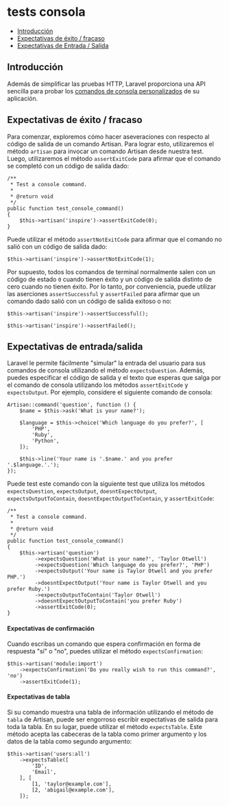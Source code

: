 # tests consola

- [Introducción](#introduction)
- [Expectativas de éxito / fracaso](#success-failure-expectations)
- [Expectativas de Entrada / Salida](#input-output-expectations)

[]()

## Introducción

Además de simplificar las pruebas HTTP, Laravel proporciona una API sencilla para probar los [comandos de consola personalizados](/docs/%7B%7Bversion%7D%7D/artisan) de su aplicación.

[]()

## Expectativas de éxito / fracaso

Para comenzar, exploremos cómo hacer aseveraciones con respecto al código de salida de un comando Artisan. Para lograr esto, utilizaremos el método `artisan` para invocar un comando Artisan desde nuestra test. Luego, utilizaremos el método `assertExitCode` para afirmar que el comando se completó con un código de salida dado:

    /**
     * Test a console command.
     *
     * @return void
     */
    public function test_console_command()
    {
        $this->artisan('inspire')->assertExitCode(0);
    }

Puede utilizar el método `assertNotExitCode` para afirmar que el comando no salió con un código de salida dado:

    $this->artisan('inspire')->assertNotExitCode(1);

Por supuesto, todos los comandos de terminal normalmente salen con un código de estado `0` cuando tienen éxito y un código de salida distinto de cero cuando no tienen éxito. Por lo tanto, por conveniencia, puede utilizar las aserciones `assertSuccessful` y `assertFailed` para afirmar que un comando dado salió con un código de salida exitoso o no:

    $this->artisan('inspire')->assertSuccessful();

    $this->artisan('inspire')->assertFailed();

[]()

## Expectativas de entrada/salida

Laravel le permite fácilmente "simular" la entrada del usuario para sus comandos de consola utilizando el método `expectsQuestion`. Además, puedes especificar el código de salida y el texto que esperas que salga por el comando de consola utilizando los métodos `assertExitCode` y `expectsOutput`. Por ejemplo, considere el siguiente comando de consola:

    Artisan::command('question', function () {
        $name = $this->ask('What is your name?');

        $language = $this->choice('Which language do you prefer?', [
            'PHP',
            'Ruby',
            'Python',
        ]);

        $this->line('Your name is '.$name.' and you prefer '.$language.'.');
    });

Puede test este comando con la siguiente test que utiliza los métodos `expectsQuestion`, `expectsOutput`, `doesntExpectOutput`, `expectsOutputToContain`, `doesntExpectOutputToContain`, y `assertExitCode`:

    /**
     * Test a console command.
     *
     * @return void
     */
    public function test_console_command()
    {
        $this->artisan('question')
             ->expectsQuestion('What is your name?', 'Taylor Otwell')
             ->expectsQuestion('Which language do you prefer?', 'PHP')
             ->expectsOutput('Your name is Taylor Otwell and you prefer PHP.')
             ->doesntExpectOutput('Your name is Taylor Otwell and you prefer Ruby.')
             ->expectsOutputToContain('Taylor Otwell')
             ->doesntExpectOutputToContain('you prefer Ruby')
             ->assertExitCode(0);
    }

[]()

#### Expectativas de confirmación

Cuando escribas un comando que espera confirmación en forma de respuesta "sí" o "no", puedes utilizar el método `expectsConfirmation`:

    $this->artisan('module:import')
        ->expectsConfirmation('Do you really wish to run this command?', 'no')
        ->assertExitCode(1);

[]()

#### Expectativas de tabla

Si su comando muestra una tabla de información utilizando el método de `tabla` de Artisan, puede ser engorroso escribir expectativas de salida para toda la tabla. En su lugar, puede utilizar el método `expectsTable`. Este método acepta las cabeceras de la tabla como primer argumento y los datos de la tabla como segundo argumento:

    $this->artisan('users:all')
        ->expectsTable([
            'ID',
            'Email',
        ], [
            [1, 'taylor@example.com'],
            [2, 'abigail@example.com'],
        ]);
